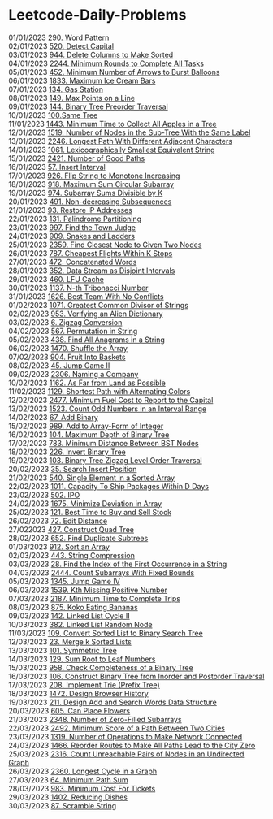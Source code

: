 # Leetcode-Daily-Problems </br>
01/01/2023 [290. Word Pattern](https://github.com/pratapshingane18/Leetcode-Daily-Problems/blob/main/290.%20Word%20Pattern) </br>
02/01/2023 [520. Detect Capital](https://github.com/pratapshingane18/Leetcode-Daily-Problems/blob/main/520.%20Detect%20Capital) </br>
03/01/2023 [944. Delete Columns to Make Sorted](https://github.com/pratapshingane18/Leetcode-Daily-Problems/blob/main/944.%20Delete%20Columns%20to%20Make%20Sorted) </br>
04/01/2023 [2244. Minimum Rounds to Complete All Tasks](https://github.com/pratapshingane18/Leetcode-Daily-Problems/blob/main/2244.%20Minimum%20Rounds%20to%20Complete%20All%20Tasks) </br>
05/01/2023 [452. Minimum Number of Arrows to Burst Balloons](https://github.com/pratapshingane18/Leetcode-Daily-Problems/blob/main/452.%20Minimum%20Number%20of%20Arrows%20to%20Burst%20Balloons) </br>
06/01/2023 [1833. Maximum Ice Cream Bars](https://github.com/pratapshingane18/Leetcode-Daily-Problems/blob/main/1833.%20Maximum%20Ice%20Cream%20Bars) </br>
07/01/2023 [134. Gas Station](https://github.com/pratapshingane18/Leetcode-Daily-Problems/blob/main/134.%20Gas%20Station) </br>
08/01/2023 [149. Max Points on a Line](https://github.com/pratapshingane18/Leetcode-Daily-Problems/blob/main/149.%20Max%20Points%20on%20a%20Line) </br>
09/01/2023 [144. Binary Tree Preorder Traversal](https://github.com/pratapshingane18/Leetcode-Daily-Problems/blob/main/144.%20Binary%20Tree%20Preorder%20Traversal) </br>
10/01/2023 [100.Same Tree](https://github.com/pratapshingane18/Leetcode-Daily-Problems/blob/main/100.%20Same%20Tree) </br>
11/01/2023 [1443. Minimum Time to Collect All Apples in a Tree](https://github.com/pratapshingane18/Leetcode-Daily-Problems/blob/main/1443.%20Minimum%20Time%20to%20Collect%20All%20Apples%20in%20a%20Tree) </br>
12/01/2023 [1519. Number of Nodes in the Sub-Tree With the Same Label](https://github.com/pratapshingane18/Leetcode-Daily-Problems/blob/main/1519.%20Number%20of%20Nodes%20in%20the%20Sub-Tree%20With%20the%20Same%20Label) </br>
13/01/2023 [2246. Longest Path With Different Adjacent Characters](https://github.com/pratapshingane18/Leetcode-Daily-Problems/blob/main/2246.%20Longest%20Path%20With%20Different%20Adjacent%20Characters)</br>
14/01/2023 [1061. Lexicographically Smallest Equivalent String](https://github.com/pratapshingane18/Leetcode-Daily-Problems/blob/main/LexicographicallySmallestEquivalentString.cpp) </br>
15/01/2023 [2421. Number of Good Paths](https://github.com/pratapshingane18/Leetcode-Daily-Problems/blob/main/Number_of_Good_Paths.cpp) </br>
16/01/2023 [57. Insert Interval](https://github.com/pratapshingane18/Leetcode-Daily-Problems/blob/main/Insert_Interval.cpp) </br>
17/01/2023 [926. Flip String to Monotone Increasing](https://github.com/pratapshingane18/Leetcode-Daily-Problems/blob/main/FlipString_to_Monotone_Increasing.cpp) </br>
18/01/2023 [918. Maximum Sum Circular Subarray](https://github.com/pratapshingane18/Leetcode-Daily-Problems/blob/main/Maximum_Sum_Circular_Subarray.cpp) </br>
19/01/2023 [974. Subarray Sums Divisible by K](https://github.com/pratapshingane18/Leetcode-Daily-Problems/blob/main/Subarray_Sums_Divisible_by_K.cpp) </br>
20/01/2023 [491. Non-decreasing Subsequences](https://github.com/pratapshingane18/Leetcode-Daily-Problems/blob/main/NondecreasingSubsequences.cpp) </br>
21/01/2023 [93. Restore IP Addresses](https://github.com/pratapshingane18/Leetcode-Daily-Problems/blob/main/Restore_IP_Addresses.cpp) </br>
22/01/2023 [131. Palindrome Partitioning](https://github.com/pratapshingane18/Leetcode-Daily-Problems/blob/main/Palindrome_Partitioning.cpp)</br>
23/01/2023 [997. Find the Town Judge](https://github.com/pratapshingane18/Leetcode-Daily-Problems/blob/main/Find_the_Town_Judge.cpp) </br>
24/01/2023 [909. Snakes and Ladders](https://github.com/pratapshingane18/Leetcode-Daily-Problems/blob/main/Snakes_and_Ladders.cpp) </br>
25/01/2023 [2359. Find Closest Node to Given Two Nodes](https://github.com/pratapshingane18/Leetcode-Daily-Problems/blob/main/Find_Closest_Node_to_Given_Two_Nodes.cpp) </br>
26/01/2023 [787. Cheapest Flights Within K Stops](https://github.com/pratapshingane18/Leetcode-Daily-Problems/blob/main/Cheapest_Flights_Within_K_Stops.cpp) </br>
27/01/2023 [472. Concatenated Words](https://github.com/pratapshingane18/Leetcode-Daily-Problems/blob/main/Concatenated_Words.cpp)  </br>
28/01/2023 [352. Data Stream as Disjoint Intervals](https://github.com/pratapshingane18/Leetcode-Daily-Problems/blob/main/Data%20StreamasDisjointIntervals.cpp)</br>
29/01/2023 [460. LFU Cache](https://github.com/pratapshingane18/Leetcode-Daily-Problems/blob/main/LFUCache.cpp)</br>
30/01/2023 [1137. N-th Tribonacci Number](https://github.com/pratapshingane18/Leetcode-Daily-Problems/blob/main/N-thTribonacciNumber.cpp)</br>
31/01/2023 [1626. Best Team With No Conflicts](https://github.com/pratapshingane18/Leetcode-Daily-Problems/blob/main/BestTeamWithNoConflicts.cpp)</br>
01/02/2023 [1071. Greatest Common Divisor of Strings](https://github.com/pratapshingane18/Leetcode-Daily-Problems/blob/main/GreatestCommonDivisorofStrings.cpp)</br>
02/02/2023 [953. Verifying an Alien Dictionary](https://github.com/pratapshingane18/Leetcode-Daily-Problems/blob/main/953.%20Verifying%20an%20Alien%20Dictionary)</br>
03/02/2023 [6. Zigzag Conversion](https://github.com/pratapshingane18/Leetcode-Daily-Problems/blob/main/ZigzagConversion.cpp)</br>
04/02/2023 [567. Permutation in String](https://github.com/pratapshingane18/Leetcode-Daily-Problems/blob/main/PermutationinString.cpp)</br>
05/02/2023 [438. Find All Anagrams in a String](https://github.com/pratapshingane18/Leetcode-Daily-Problems/blob/main/FindAllAnagramsinaString.cpp) </br>
06/02/2023 [1470. Shuffle the Array](https://github.com/pratapshingane18/Leetcode-Daily-Problems/blob/main/ShuffletheArray.cpp) </br>
07/02/2023 [904. Fruit Into Baskets](https://github.com/pratapshingane18/Leetcode-Daily-Problems/blob/main/FruitsIntoBasket.cpp) </br>
08/02/2023 [45. Jump Game II](https://github.com/pratapshingane18/Leetcode-Daily-Problems/blob/main/JumpGameII.cpp) </br>
09/02/2023 [2306. Naming a Company](https://github.com/pratapshingane18/Leetcode-Daily-Problems/blob/main/NamingaCompan.cpp) </br>
10/02/2023 [1162. As Far from Land as Possible](https://github.com/pratapshingane18/Leetcode-Daily-Problems/blob/main/As%20Far%20from%20Land%20as%20Possible)</br>
11/02/2023 [1129. Shortest Path with Alternating Colors](https://github.com/pratapshingane18/Leetcode-Daily-Problems/blob/main/Shortest%20Path%20with%20Alternating%20Colors)</br>
12/02/2023 [2477. Minimum Fuel Cost to Report to the Capital](https://github.com/pratapshingane18/Leetcode-Daily-Problems/blob/main/Minimum%20Fuel%20Cost%20to%20Report%20to%20the%20Capital) </br>
13/02/2023 [1523. Count Odd Numbers in an Interval Range](https://github.com/pratapshingane18/Leetcode-Daily-Problems/blob/main/Count%20OddNumbersinanIntervalRange.cpp) </br>
14/02/2023 [67. Add Binary](https://github.com/pratapshingane18/Leetcode-Daily-Problems/blob/main/AddBinary.cpp) </br>
15/02/2023 [989. Add to Array-Form of Integer](https://github.com/pratapshingane18/Leetcode-Daily-Problems/blob/main/AddtoArrayFormofInteger.cpp) </br>
16/02/2023 [104. Maximum Depth of Binary Tree](https://github.com/pratapshingane18/Leetcode-Daily-Problems/blob/main/MaximumDepthofBinaryTree.cpp) </br>
17/02/2023 [783. Minimum Distance Between BST Nodes](https://github.com/pratapshingane18/Leetcode-Daily-Problems/blob/main/MinimumDistanceBetweenBSTNodes.cpp) </br>
18/02/2023 [226. Invert Binary Tree](https://github.com/pratapshingane18/Leetcode-Daily-Problems/blob/main/InvertBinaryTree.cpp) </br>
19/02/2023 [103. Binary Tree Zigzag Level Order Traversal](https://github.com/pratapshingane18/Leetcode-Daily-Problems/blob/main/103.%20Binary%20Tree%20Zigzag%20Level%20Order%20Traversal) </br> 
20/02/2023 [35. Search Insert Position](https://github.com/pratapshingane18/Leetcode-Daily-Problems/blob/main/SearchInsertPosition.cpp) </br>
21/02/2023 [540. Single Element in a Sorted Array](https://github.com/pratapshingane18/Leetcode-Daily-Problems/blob/main/SingleElementinaSortedArray.cpp) </br>
22/02/2023 [1011. Capacity To Ship Packages Within D Days](https://github.com/pratapshingane18/Leetcode-Daily-Problems/blob/main/CapacityToShipPackagesWithinDDays.cpp) </br>
23/02/2023 [502. IPO](https://github.com/pratapshingane18/Leetcode-Daily-Problems/blob/main/IPO.cpp) </br>
24/02/2023 [1675. Minimize Deviation in Array](https://github.com/pratapshingane18/Leetcode-Daily-Problems/blob/main/MinimizeDeviationinArray.cpp) </br>
25/02/2023 [121. Best Time to Buy and Sell Stock](https://github.com/pratapshingane18/Leetcode-Daily-Problems/blob/main/BestTimetoBuyandSellStock.cpp) </br>
26/02/2023 [72. Edit Distance](https://github.com/pratapshingane18/Leetcode-Daily-Problems/blob/main/EditDistance.cpp) </br>
27/022023 [427. Construct Quad Tree](https://github.com/pratapshingane18/Leetcode-Daily-Problems/blob/main/ConstructQuadTree.cpp) </br>
28/02/2023 [652. Find Duplicate Subtrees](https://github.com/pratapshingane18/Leetcode-Daily-Problems/blob/main/FindDuplicateSubtrees.cpp) </br>
01/03/2023 [912. Sort an Array](https://github.com/pratapshingane18/Leetcode-Daily-Problems/blob/main/SortanArray.cpp) </br>
02/03/2023 [443. String Compression](https://github.com/pratapshingane18/Leetcode-Daily-Problems/blob/main/StringCompression.cpp) </br>
03/03/2023 [28. Find the Index of the First Occurrence in a String](https://github.com/pratapshingane18/Leetcode-Daily-Problems/blob/main/FindtheIndexoftheFirstOccurrenceinaString.cpp) </br>
04/03/2023 [2444. Count Subarrays With Fixed Bounds](https://github.com/pratapshingane18/Leetcode-Daily-Problems/blob/main/CountSubarraysWithFixedBounds.cpp) </br>
05/03/2023 [1345. Jump Game IV](https://github.com/pratapshingane18/Leetcode-Daily-Problems/blob/main/JumpGameIV.cpp) </br>
06/03/2023 [1539. Kth Missing Positive Number](https://github.com/pratapshingane18/Leetcode-Daily-Problems/blob/main/KthMissingPositiveNumber.cpp) </br>
07/03/2023 [2187. Minimum Time to Complete Trips](https://github.com/pratapshingane18/Leetcode-Daily-Problems/blob/main/MinimumTimetoCompleteTrips.cpp) </br>
08/03/2023 [875. Koko Eating Bananas](https://github.com/pratapshingane18/Leetcode-Daily-Problems/blob/main/KokoEatingBanana.cpp) </br>
09/03/2023 [142. Linked List Cycle II](https://github.com/pratapshingane18/Leetcode-Daily-Problems/blob/main/LinkedListCycleII.cpp) </br>
10/03/2023 [382. Linked List Random Node](https://github.com/pratapshingane18/Leetcode-Daily-Problems/blob/main/LinkedListRandomNode.cpp) </br>
11/03/2023 [109. Convert Sorted List to Binary Search Tree](https://github.com/pratapshingane18/Leetcode-Daily-Problems/blob/main/Convert%20Sorted%20List%20to%20Binary%20Search%20Tree) </br>
12/03/2023 [23. Merge k Sorted Lists](https://github.com/pratapshingane18/Leetcode-Daily-Problems/blob/main/MergekSortedLists.cpp) </br>
13/03/2023 [101. Symmetric Tree](https://github.com/pratapshingane18/Leetcode-Daily-Problems/blob/main/SymmetricTree.cpp) </br>
14/03/2023 [129. Sum Root to Leaf Numbers](https://github.com/pratapshingane18/Leetcode-Daily-Problems/blob/main/SumRoottoLeafNumbers.cpp) </br>
15/03/2023 [958. Check Completeness of a Binary Tree](https://github.com/pratapshingane18/Leetcode-Daily-Problems/blob/main/CheckCompletenessofaBinaryTree.cpp) </br>
16/03/2023 [106. Construct Binary Tree from Inorder and Postorder Traversal](https://github.com/pratapshingane18/Leetcode-Daily-Problems/blob/main/TreefromInorderaPostorderTraversal.cpp) </br>
17/03/2023 [208. Implement Trie (Prefix Tree)](https://github.com/pratapshingane18/Leetcode-Daily-Problems/blob/main/ImplementTrie(PrefixTree).cpp) </br>
18/03/2023 [1472. Design Browser History](https://github.com/pratapshingane18/Leetcode-Daily-Problems/blob/main/DesignBrowserHistory.cpp) </br>
19/03/2023 [211. Design Add and Search Words Data Structure](https://github.com/pratapshingane18/Leetcode-Daily-Problems/blob/main/Design%20Add%20and%20Search%20Words%20Data%20Structure.cpp) </br>
20/03/2023 [605. Can Place Flowers](https://github.com/pratapshingane18/Leetcode-Daily-Problems/blob/main/CanPlaceFlowers.cpp) </br>
21/03/2023 [2348. Number of Zero-Filled Subarrays](https://github.com/pratapshingane18/Leetcode-Daily-Problems/blob/main/NumberofZeroFilledSubarrays.cpp) </br>
22/03/2023 [2492. Minimum Score of a Path Between Two Cities](https://github.com/pratapshingane18/Leetcode-Daily-Problems/blob/main/MinimumScoreofaPathBetweenTwoCities.cpp) </br>
23/03/2023 [1319. Number of Operations to Make Network Connected](https://github.com/pratapshingane18/Leetcode-Daily-Problems/blob/main/Number%20of%20Operations%20to%20Make%20Network%20Connected.cpp) </br>
24/03/2023 [1466. Reorder Routes to Make All Paths Lead to the City Zero](https://github.com/pratapshingane18/Leetcode-Daily-Problems/blob/main/reorder%20routes%20to%20make%20all%20paths%20lead%20to%20the%20city%20zero.cpp) </br>
25/03/2023 [2316. Count Unreachable Pairs of Nodes in an Undirected Graph](https://github.com/pratapshingane18/Leetcode-Daily-Problems/blob/main/Count%20Unreachable%20Pairs%20of%20Nodes%20in%20an%20Undirected%20Graph.cpp) </br>
26/03/2023 [2360. Longest Cycle in a Graph](https://github.com/pratapshingane18/Leetcode-Daily-Problems/blob/main/2360.%20Longest%20Cycle%20in%20a%20Graph.cpp) </br>
27/03/2023 [64. Minimum Path Sum](https://github.com/pratapshingane18/Leetcode-Daily-Problems/blob/main/Minimum%20Path%20Sum.cpp) </br>
28/03/2023 [983. Minimum Cost For Tickets](https://github.com/pratapshingane18/Leetcode-Daily-Problems/blob/main/Minimum%20Cost%20For%20Tickets.cpp) </br>
29/03/2023 [1402. Reducing Dishes](https://github.com/pratapshingane18/Leetcode-Daily-Problems/blob/main/Reducing%20Dishes.cpp) </br>
30/03/2023 [87. Scramble String](https://github.com/pratapshingane18/Leetcode-Daily-Problems/blob/main/Scramble%20String.cpp) </br>

